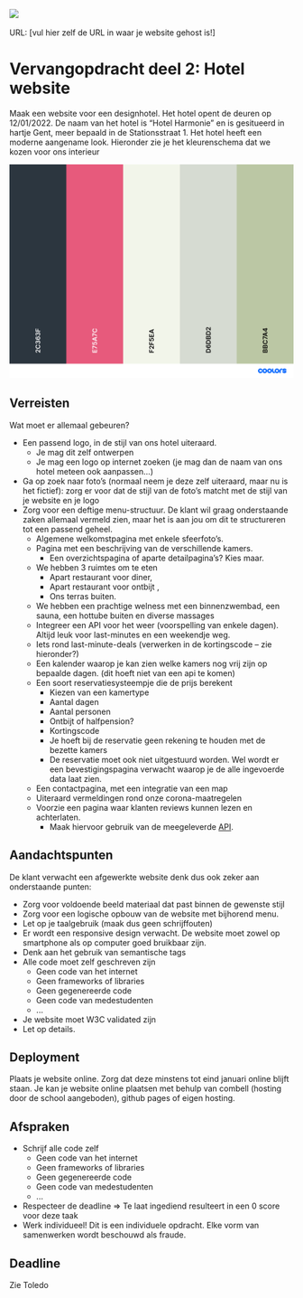 <p><a href="../../actions"><img src="../../workflows/W3Validator/badge.svg"></a></p>

URL: [vul hier zelf de URL in waar je website gehost is!] 

# Vervangopdracht deel 2: Hotel website
Maak een website voor een designhotel. Het hotel opent de deuren op 12/01/2022. De naam van het hotel is “Hotel Harmonie” en is gesitueerd in hartje Gent, meer bepaald in de Stationsstraat 1. Het hotel heeft een moderne aangename look. Hieronder zie je het kleurenschema dat we kozen voor ons interieur

![palette](palette.png)

## Verreisten
Wat moet er allemaal gebeuren?
- Een passend logo, in de stijl van ons hotel uiteraard.
  - Je mag dit zelf ontwerpen
  - Je mag een logo op internet zoeken (je mag dan de naam van ons hotel meteen ook aanpassen…)
- Ga op zoek naar foto’s (normaal neem je deze zelf uiteraard, maar nu is het fictief): zorg er voor dat de stijl van de foto’s matcht met de stijl van je website en je logo
- Zorg voor een deftige menu-structuur. De klant wil graag onderstaande zaken allemaal vermeld zien, maar het is aan jou om dit te structureren tot een passend geheel.
  - Algemene welkomstpagina met enkele sfeerfoto’s.
  - Pagina met een beschrijving van de verschillende kamers.
    - Een overzichtspagina of aparte detailpagina’s? Kies maar.
  - We hebben 3 ruimtes om te eten
    - Apart restaurant voor diner,
    - Apart restaurant voor ontbijt ,
    - Ons terras buiten.
  - We hebben een prachtige welness met een binnenzwembad, een sauna, een hottube buiten en diverse massages
  - Integreer een API voor het weer (voorspelling van enkele dagen). Altijd leuk voor last-minutes en een weekendje weg.
  - Iets rond last-minute-deals (verwerken in de kortingscode – zie hieronder?)
  - Een kalender waarop je kan zien welke kamers nog vrij zijn op bepaalde dagen. (dit hoeft niet van een api te komen)
  - Een soort reservatiesysteempje die de prijs berekent
    - Kiezen van een kamertype
    - Aantal dagen
    - Aantal personen
    - Ontbijt of halfpension?
    - Kortingscode
    - Je hoeft bij de reservatie geen rekening te houden met de bezette kamers
    - De reservatie moet ook niet uitgestuurd worden. Wel wordt er een bevestigingspagina verwacht waarop je de alle ingevoerde data laat zien.
  - Een contactpagina, met een integratie van een map
  - Uiteraard vermeldingen rond onze corona-maatregelen
  - Voorzie een pagina waar klanten reviews kunnen lezen en achterlaten.
    - Maak hiervoor gebruik van de meegeleverde [API](api.http).

## Aandachtspunten
De klant verwacht een afgewerkte website denk dus ook zeker aan onderstaande punten:
* Zorg voor voldoende beeld materiaal dat past binnen de gewenste stijl
* Zorg voor een logische opbouw van de website met bijhorend menu.
* Let op je taalgebruik (maak dus geen schrijffouten)
* Er wordt een responsive design verwacht. De website moet zowel op smartphone als op computer goed bruikbaar zijn.
* Denk aan het gebruik van semantische tags
* Alle code moet zelf geschreven zijn
  * Geen code van het internet
  * Geen frameworks of libraries
  * Geen gegenereerde code
  * Geen code van medestudenten
  * ...
* Je website moet W3C validated zijn
* Let op details.

## Deployment
Plaats je website online. Zorg dat deze minstens tot eind januari online blijft staan.
Je kan je website online plaatsen met behulp van combell (hosting door de school aangeboden), github pages of eigen hosting.

## Afspraken
* Schrijf alle code zelf
  * Geen code van het internet
  * Geen frameworks of libraries
  * Geen gegenereerde code
  * Geen code van medestudenten
  * ...
* Respecteer de deadline => Te laat ingediend resulteert in een 0 score voor deze taak
* Werk individueel! Dit is een individuele opdracht. Elke vorm van samenwerken wordt beschouwd als fraude.

## Deadline
Zie Toledo